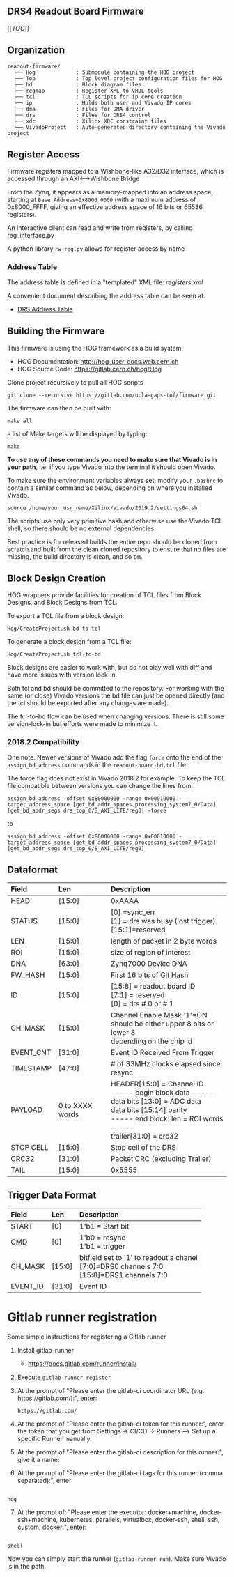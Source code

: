 DRS4 Readout Board Firmware
------------

[[_TOC_]]

Organization
------------

``` {.example}
readout-firmware/
  ├── Hog             : Submodule containing the HOG project
  ├── Top             : Top level project configuration files for HOG
  ├── bd              : Block diagram files
  ├── regmap          : Register XML to VHDL tools
  ├── tcl             : TCL scripts for ip core creation
  ├── ip              : Holds both user and Vivado IP cores
  ├── dma             : Files for DMA driver
  ├── drs             : Files for DRS4 control
  ├── xdc             : Xilinx XDC constraint files
  └── VivadoProject   : Auto-generated directory containing the Vivado project

```

Register Access
---------------

Firmware registers mapped to a Wishbone-like A32/D32 interface, which is
accessed through an AXI⟷Wishbone Bridge

From the Zynq, it appears as a memory-mapped into an address space,
starting at `Base Address=0x8000_0000` (with a maximum address of
0x8000\_FFFF, giving an effective address space of 16 bits or 65536
registers).

An interactive client can read and write from registers, by calling
reg\_interface.py

A python library `rw_reg.py` allows for register access by name

### Address Table

The address table is defined in a "templated" XML file: *registers.xml*

A convenient document describing the address table can be seen at:

-   [DRS Address Table](regmap/address_table.org)

Building the Firmware
---------------------

This firmware is using the HOG framework as a build system:

-   HOG Documentation: <http://hog-user-docs.web.cern.ch>
-   HOG Source Code: <https://gitlab.cern.ch/hog/Hog>

Clone project recursively to pull all HOG scripts

``` {.example}
git clone --recursive https://gitlab.com/ucla-gaps-tof/firmware.git
```

The firmware can then be built with:

``` {.example}
make all
```

a list of Make targets will be displayed by typing:

``` {.example}
make
```

**To use any of these commands you need to make sure that Vivado is in
your path**, i.e. if you type Vivado into the terminal it should open
Vivado.

To make sure the environment variables always set, modify your `.bashrc`
to contain a similar command as below, depending on where you installed
Vivado.

``` {.example}
source /home/your_usr_name/Xilinx/Vivado/2019.2/settings64.sh
```

The scripts use only very primitive bash and otherwise use the Vivado
TCL shell, so there should be no external dependencies.

Best practice is for released builds the entire repo should be cloned
from scratch and built from the clean cloned repository to ensure that
no files are missing, the build directory is clean, and so on.

Block Design Creation
---------------------

HOG wrappers provide facilities for creation of TCL files from Block
Designs, and Block Designs from TCL.

To export a TCL file from a block design:

``` {.example}
Hog/CreateProject.sh bd-to-tcl
```

To generate a block design from a TCL file:

``` {.example}
Hog/CreateProject.sh tcl-to-bd
```

Block designs are easier to work with, but do not play well with diff
and have more issues with version lock-in.

Both tcl and bd should be committed to the repository. For working with
the same (or close) Vivado versions the bd file can just be opened
directly (and the tcl should be exported after any changes are made).

The tcl-to-bd flow can be used when changing versions. There is still
some version-lock-in but efforts were made to minimize it.

### 2018.2 Compatibility

One note. Newer versions of Vivado add the flag `force` onto the end of
the `assign_bd_address` commands in the `readout-board-bd.tcl` file.

The force flag does not exist in Vivado 2018.2 for example. To keep the
TCL file compatible between versions you can change the lines from:

``` {.example}
assign_bd_address -offset 0x80000000 -range 0x00010000 -target_address_space [get_bd_addr_spaces processing_system7_0/Data] [get_bd_addr_segs drs_top_0/S_AXI_LITE/reg0] -force
```

to

``` {.example}
assign_bd_address -offset 0x80000000 -range 0x00010000 -target_address_space [get_bd_addr_spaces processing_system7_0/Data] [get_bd_addr_segs drs_top_0/S_AXI_LITE/reg0]
```

Dataformat
----------

  |Field       |    Len        |   Description                               |
  | :----      | :---------    | :-------------                              |
  |HEAD        |   \[15:0\]    | 0xAAAA                                      |
  |STATUS      |   \[15:0\]    |\[0\] =sync\_err <br> \[1\] = drs was busy (lost trigger) <br> \[15:1\]=reserved |
  |LEN         |   \[15:0\]    |length of packet in 2 byte words       | 
  |ROI         |   \[15:0\]    |size of region of interest                   |
  |DNA         |   \[63:0\]    |Zynq7000 Device DNA                          |
  |FW\_HASH    |   \[15:0\]    |First 16 bits of Git Hash                    |
  |ID          |   \[15:0\]    |\[15:8\] = readout board ID <br> \[7:1\] = reserved <br> \[0\] = drs # 0 or # 1 |
  |CH\_MASK    |   \[15:0\]    |Channel Enable Mask '1'=ON <br> should be either upper 8 bits or lower 8 <br> depending on the chip id |
  |EVENT\_CNT  |   \[31:0\]    |Event ID Received From Trigger               |
  |TIMESTAMP   |   \[47:0\]    |\# of 33MHz clocks elapsed since resync      | 
  |PAYLOAD     |0 to XXXX words|HEADER\[15:0\] = Channel ID <br> ----- begin block data ----- <br> data bits \[13:0\] = ADC data <br> data bits \[15:14\] parity <br> ----- end block: len = ROI words ----- <br> trailer\[31:0\] = crc32 |
  |STOP CELL   |   \[15:0\]    |Stop cell of the DRS
  |CRC32       |   \[31:0\]    |Packet CRC (excluding Trailer)
  |TAIL        |   \[15:0\]    |0x5555

Trigger Data Format
-------------------

  |Field      | Len       | Description
  | :-------- | :-------- | :-------------
  |START      | \[0\]     | 1'b1 = Start bit
  |CMD        | \[0\]     | 1'b0 = resync <br> 1'b1 = trigger
  |CH\_MASK   | \[15:0\]  | bitfield set to '1' to readout a chanel <br> \[7:0\]=DRS0 channels 7:0 <br> \[15:8\]=DRS1 channels 7:0
  |EVENT\_ID  | \[31:0\]  | Event ID

Gitlab runner registration
==========================

Some simple instructions for registering a Gitlab runner

1.  Install gitlab-runner
    -   <https://docs.gitlab.com/runner/install/>
2.  Execute `gitlab-runner register`
3.  At the prompt of "Please enter the gitlab-ci coordinator URL (e.g.
    <https://gitlab.com/>):", enter:

        https://gitlab.com/

4.  At the prompt of "Please enter the gitlab-ci token for this
    runner:", enter the token that you get from Settings -&gt; CI/CD
    -&gt; Runners --&gt; Set up a specific Runner manually.
5.  At the prompt of "Please enter the gitlab-ci description for this
    runner:", give it a name:
6.  At the prompt of "Please enter the gitlab-ci tags for this runner
    (comma separated):", enter

```

hog

```

7.  At the prompt of: "Please enter the executor: docker+machine,
    docker-ssh+machine, kubernetes, parallels, virtualbox, docker-ssh,
    shell, ssh, custom, docker:", enter:

```

shell

```
Now you can simply start the runner (`gitlab-runner run`). Make sure
Vivado is in the path.
